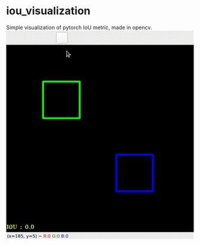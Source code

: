 # iou_visualization
Simple visualization of pytorch IoU metric, made in opencv.
![iou](gif/iou_visualization.gif)

